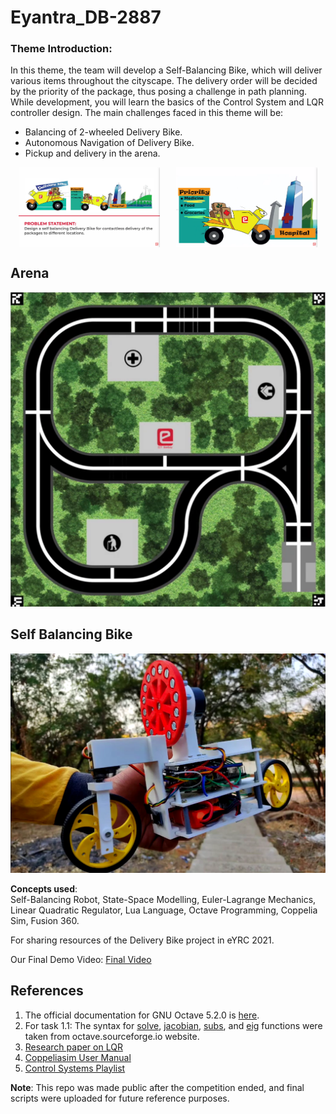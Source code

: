 # Eyantra_DB-2887

### Theme Introduction:
In this theme, the team will develop a Self-Balancing Bike, which will deliver various items throughout the cityscape. The delivery order will be decided by the priority of the package, thus posing a challenge in path planning. While development, you will learn the basics of the Control System and LQR controller design. The main challenges faced in this theme will be:

- Balancing of 2-wheeled Delivery Bike.
- Autonomous Navigation of Delivery Bike.
- Pickup and delivery in the arena.


<div style="display: flex; justify-content: space-around; align-items: center;">
    <img src="assets/PS.png" alt="PS Image" style="width: 45%; height: auto;" />
    <img src="assets/priority.png" alt="Priority Image" style="width: 45%; height: auto;" />
</div>


## Arena
![Arena](assets/arena.png)


## Self Balancing Bike
![Self Balancing Bike](assets/DB.png)


**Concepts used**:  
Self-Balancing Robot, State-Space Modelling, Euler-Lagrange Mechanics, Linear Quadratic Regulator, Lua Language, Octave Programming, Coppelia Sim, Fusion 360.

For sharing resources of the Delivery Bike project in eYRC 2021.

Our Final Demo Video: [Final Video](https://www.youtube.com/watch?v=rL16adhfV5o)

## References
1. The official documentation for GNU Octave 5.2.0 is [here](https://octave.org/doc/v5.2.0/).
2. For task 1.1: The syntax for [solve](https://octave.sourceforge.io/symbolic/function/@sym/solve.html), [jacobian](https://octave.sourceforge.io/symbolic/function/@sym/jacobian.html), [subs](https://octave.sourceforge.io/symbolic/function/@sym/subs.html), and [eig](https://octave.sourceforge.io/octave/function/eigs.html) functions were taken from octave.sourceforge.io website.
3. [Research paper on LQR](https://www.kybernetika.cz/content/2015/1/173/paper.pdf)
4. [Coppeliasim User Manual](https://www.coppeliarobotics.com/helpFiles/)
5. [Control Systems Playlist](https://youtube.com/playlist?list=PLMrJAkhIeNNR20Mz-VpzgfQs5zrYi085m)

**Note**: This repo was made public after the competition ended, and final scripts were uploaded for future reference purposes.
